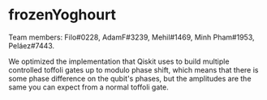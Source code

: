 # frozenYoghourt
Team members: Filo#0228, AdamF#3239, Mehil#1469, Minh Pham#1953, Peláez#7443.

We optimized the implementation that Qiskit uses to build multiple controlled toffoli gates up to modulo phase shift, which means that there is some phase difference on the qubit's phases, but the amplitudes are the same you can expect from a normal toffoli gate. 
